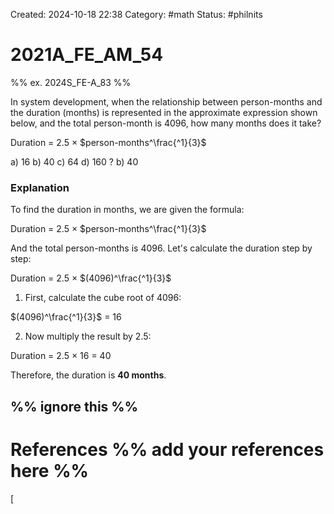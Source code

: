 Created: 2024-10-18 22:38
Category:  #math
Status: #philnits



# 2021A_FE_AM_54

%% ex. 2024S_FE-A_83 %%

In system development, when the relationship between person-months and the duration (months) is represented in the approximate expression shown below, and the total person-month is 4096, how many months does it take? 

Duration = 2.5 $\times$ $person-months^\frac{^1}{3}$ 

a) 16
b) 40 
c) 64 
d) 160
? 
b) 40 
### Explanation

To find the duration in months, we are given the formula:

Duration = 2.5 $\times$ $person-months^\frac{^1}{3}$ 

And the total person-months is 4096. Let's calculate the duration step by step:

Duration = 2.5 $\times$ $(4096)^\frac{^1}{3}$ 

1. First, calculate the cube root of 4096:

 $(4096)^\frac{^1}{3}$ = 16

2. Now multiply the result by 2.5:

Duration =  2.5 $\times$ 16 = 40

Therefore, the duration is **40 months**.







%% ignore this %%
---









# References %% add your references here %%
[